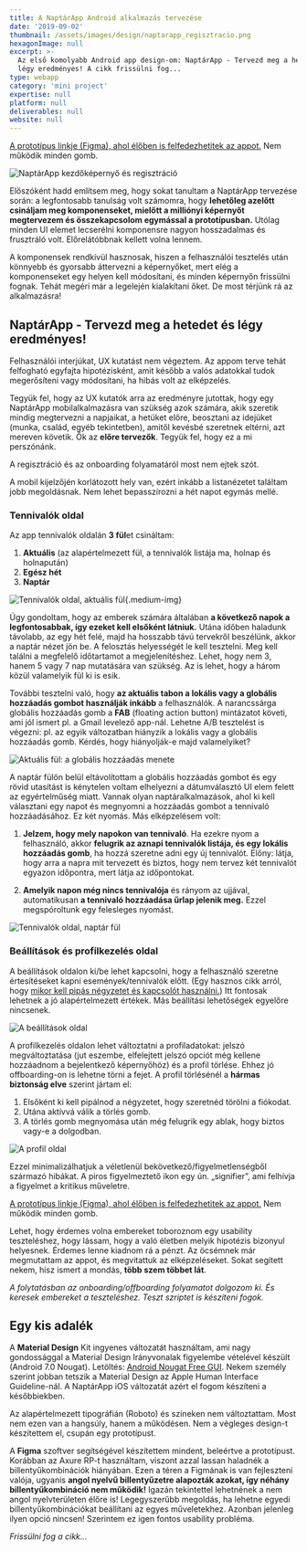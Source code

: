 ```yaml
---
title: A NaptárApp Android alkalmazás tervezése
date: '2019-09-02'
thumbnail: /assets/images/design/naptarapp_regisztracio.png
hexagonImage: null
excerpt: >-
  Az első komolyabb Android app design-om: NaptárApp - Tervezd meg a hetedet és
  légy eredményes! A cikk frissülni fog...
type: webapp
category: 'mini project'
expertise: null
platform: null
deliverables: null
website: null
---
```


[A prototípus linkje (Figma), ahol élőben is felfedezhetitek az appot.](https://www.figma.com/proto/8RDXJ68aIP7kMW8qViVfrS/2019_NaptarApp?node-id=54%3A271&viewport=-18%2C-385%2C0.48358601331710815&scaling=min-zoom) Nem működik minden gomb.

![NaptárApp kezdőképernyő és regisztráció](/assets/images/design/naptarapp/naptarapp_regisztracio.png)


Előszóként hadd említsem meg, hogy sokat tanultam a NaptárApp tervezése során: a legfontosabb tanulság volt számomra, hogy **lehetőleg azelőtt csináljam meg komponenseket, mielőtt a milliónyi képernyőt megtervezem és összekapcsolom egymással a prototípusban.** Utólag minden UI elemet lecserélni komponensre nagyon hosszadalmas és frusztráló volt. Előrelátóbbnak kellett volna lennem.

A komponensek rendkívül hasznosak, hiszen a felhasználói tesztelés után könnyebb és gyorsabb áttervezni a képernyőket, mert elég a komponenseket egy helyen kell módosítani, és minden képernyőn frissülni fognak. Tehát megéri már a legelején kialakítani őket. De most térjünk rá az alkalmazásra!

## NaptárApp - Tervezd meg a hetedet és légy eredményes!

Felhasználói interjúkat, UX kutatást nem végeztem. Az appom terve tehát felfogható egyfajta hipotézisként, amit később a valós adatokkal tudok megerősíteni vagy módosítani, ha hibás volt az elképzelés.

Tegyük fel, hogy az UX kutatók arra az eredményre jutottak, hogy egy NaptárApp mobilalkalmazásra van szükség azok számára, akik szeretik mindig megtervezni a napjaikat, a hetüket előre, beosztani az idejüket (munka, család, egyéb tekintetben), amitől kevésbé szeretnek eltérni, azt mereven követik. Ők az **előre tervezők**. Tegyük fel, hogy ez a mi perszónánk.

A regisztráció és az onboarding folyamatáról most nem ejtek szót.

A mobil kijelzőjén korlátozott hely van, ezért inkább a listanézetet találtam jobb megoldásnak. Nem lehet bepasszírozni a hét napot egymás mellé.

### Tennivalók oldal

Az app tennivalók oldalán **3 fül**et csináltam:
1. **Aktuális** (az alapértelmezett fül, a tennivalók listája ma, holnap és holnapután)
2. **Egész hét**
3. **Naptár**


![Tennivalók oldal, aktuális fül](/assets/images/design/naptarapp/aktualisTab.png){.medium-img}

Úgy gondoltam, hogy az emberek számára általában **a következő napok a legfontosabbak, így ezeket kell elsőként látniuk.** Utána időben haladunk távolabb, az egy hét felé, majd ha hosszabb távú tervekről beszélünk, akkor a naptár nézet jön be. A felosztás helyességét le kell tesztelni. Meg kell találni a megfelelő időtartamot a megjelenítéshez. Lehet, hogy nem 3, hanem 5 vagy 7 nap mutatására van szükség. Az is lehet, hogy a három közül valamelyik fül ki is esik. 

További tesztelni való, hogy **az aktuális tabon a lokális vagy a globális hozzáadás gombot használják inkább** a felhasználók. A narancssárga globális hozzáadás gomb a **FAB** (floating action button) mintázatot követi, ami jól ismert pl. a Gmail levelező app-nál. Lehetne A/B tesztelést is végezni: pl. az egyik változatban hiányzik a lokális vagy a globális hozzáadás gomb. Kérdés, hogy hiányolják-e majd valamelyiket?

![Aktuális fül: a globális hozzáadás menete](/assets/images/design/naptarapp/globalisHozzaadasAktivTab.png)

A naptár fülön belül eltávolítottam a globális hozzáadás gombot és egy rövid utasítást is kénytelen voltam elhelyezni a dátumválasztó UI elem felett az egyértelműség miatt. Vannak olyan naptáralkalmazások, ahol ki kell választani egy napot és megnyomni a hozzáadás gombot a tennivaló hozzáadásához. Ez két nyomás. Más elképzelésem volt:

1. **Jelzem, hogy mely napokon van tennivaló**. Ha ezekre nyom a felhasználó, akkor **felugrik az aznapi tennivalók listája, és egy lokális hozzáadás gomb**, ha hozzá szeretne adni egy új tennivalót. Előny: látja, hogy arra a napra mit tervezett és biztos, hogy nem tervez két tennivalót egyazon időpontra, mert látja az időpontokat.

2. **Amelyik napon még nincs tennivalója** és rányom az ujjával, automatikusan **a tennivaló hozzáadása űrlap jelenik meg.** Ezzel megspóroltunk egy felesleges nyomást.

![Tennivalók oldal, naptár fül](/assets/images/design/naptarapp/naptarTab.png)

### Beállítások és profilkezelés oldal

A beállítások oldalon ki/be lehet kapcsolni, hogy a felhasználó szeretne értesítéseket kapni események/tennivalók előtt. (Egy hasznos cikk arról, hogy [mikor kell pipás négyzetet és kapcsolót használni.](https://uxplanet.org/checkbox-vs-toggle-switch-7fc6e83f10b8)) Itt fontosak lehetnek a jó alapértelmezett értékek. Más beállítási lehetőségek egyelőre nincsenek.


![A beállítások oldal](/assets/images/design/naptarapp/beallitasok.png)

A profilkezelés oldalon lehet változtatni a profiladatokat: jelszó megváltoztatása (jut eszembe, elfelejtett jelszó opciót még kellene hozzáadnom a bejelentkező képernyőhöz) és a profil törlése. Ehhez jó offboarding-on is lehetne törni a fejet. A profil törlésénél a **hármas biztonság elve** szerint jártam el:

1. Elsőként ki kell pipálnod a négyzetet, hogy szeretnéd törölni a fiókodat.
2. Utána aktívvá válik a törlés gomb.
3. A törlés gomb megnyomása után még felugrik egy ablak, hogy biztos vagy-e a dolgodban.

![A profil oldal](/assets/images/design/naptarapp/profil.png)

Ezzel minimalizálhatjuk a véletlenül bekövetkező/figyelmetlenségből származó hibákat. A piros figyelmeztető ikon egy ún. „signifier”, ami felhívja a figyelmet a kritikus műveletre.

[A prototípus linkje (Figma), ahol élőben is felfedezhetitek az appot.](https://www.figma.com/proto/8RDXJ68aIP7kMW8qViVfrS/2019_NaptarApp?node-id=54%3A271&viewport=-18%2C-385%2C0.48358601331710815&scaling=min-zoom) Nem működik minden gomb.

Lehet, hogy érdemes volna embereket toboroznom egy usability teszteléshez, hogy lássam, hogy a való életben melyik hipotézis bizonyul helyesnek. Érdemes lenne kiadnom rá a pénzt. Az öcsémnek már megmutattam az appot, és megvitattuk az elképzeléseket. Sokat segített nekem, hisz ismert a mondás, **több szem többet lát**.

*A folytatásban az onboarding/offboarding folyamatot dolgozom ki. És keresek embereket a teszteléshez. Teszt szriptet is készíteni fogok.*

## Egy kis adalék

A **Material Design** Kit ingyenes változatát használtam, ami nagy gondossággal a Material Design Irányvonalak figyelembe vételével készült (Android 7.0 Nougat). Letöltés: [Android Nougat Free GUI](https://materialdesignkit.com/android-gui/). Nekem személy szerint jobban tetszik a Material Design az Apple Human Interface Guideline-nál. A NaptárApp iOS változatát azért el fogom készíteni a későbbiekben.

Az alapértelmezett tipográfián (Roboto) és színeken nem változtattam. Most nem ezen van a hangsúly, hanem a működésen. Nem a végleges design-t készítettem el, csupán egy prototípust.

A **Figma** szoftver segítségével készítettem mindent, beleértve a prototípust. Korábban az Axure RP-t használtam, viszont azzal lassan haladnék a billentyűkombinációk hiányában. Ezen a téren a Figmának is van fejleszteni valója, ugyanis **angol nyelvű billentyűzetre alapozták azokat, így néhány billentyűkombináció nem működik!** Igazán tekintettel lehetnének a nem angol nyelvterületen élőre is! Legegyszerűbb megoldás, ha lehetne egyedi billentyűkombinációkat beállítani az egyes műveletekhez. Azonban jelenleg ilyen opció nincsen! Szerintem ez igen fontos usability probléma.

*Frissülni fog a cikk...*
